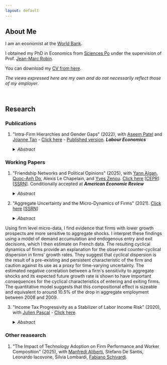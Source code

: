 ```yaml
---
layout: default
---
```


## About Me

[comment]: <>  (<img class="profile-picture" src="logo.jpg">)

I am an economist at the [World Bank](https://www.worldbank.org/).

I obtained my PhD in Economics from [Sciences Po](https://www.sciencespo.fr/department-economics/en) under the supervision of Prof. [Jean-Marc Robin](https://sites.google.com/site/jmarcrobin/).

<!--- I am a labor and macro economist with research interests in firm dynamics and labor economics. -->


You can download my [CV from here](CV_Dalvit.pdf).

*The views expressed here are my own and do not necessarily reflect those of my employer*.

&nbsp;

## Research

### Publications

1. "Intra-Firm Hierarchies and Gender Gaps" (2022), with [Aseem Patel](https://sites.google.com/view/aseempatel/home) and [Joanne Tan](https://sites.google.com/site/joanneyumintanphd/research) - [Click here](Gender_Paper.pdf) - [Published version](https://www.sciencedirect.com/science/article/abs/pii/S0927537121000646#:~:text=Internal%20firm%20hierarchies%20play%20an%20important%20role%20in%20propagating%20gender%20gaps.&text=Changes%20in%20female%20representation%20at,differing%20impacts%20across%20firm%20hierarchies.&text=Statistically%20significant%20effects%20are%20found,top%20of%20the%20firm%20organization.). ***Labour Economics***

    <details><summary> <i>Abstract</i> </summary>
    <p align="justify">
    We study how changes in female representation at the top of a firm’s organisation
    affect gender-specific outcomes across hierarchies within firms. We start by developing
    a theoretical model of a hierarchical firms, where gender representation in top
    organisational layers can affect gender-specific hiring and promotion probabilities at
    lower layers. We then exploit a recent French reform that imposed gender representation
    quotas in the boards of directors and test the model’s predictions in the data.
    Our empirical results show that the reform was successful in reducing gender wage
    and representation gaps at the upper layers of the firm, but not at lower firm layers.
    A Panel VAR analysis confirms that the trickle-down effect of this policy was limited
    and suggests that interventions targeting the managerial layer, rather than the board,
    might have a more generalised effect across the firm.
    </p>
    </details>

### Working Papers

1. "Friendship Networks and Political Opinions" (2025), with [Yann Algan](http://www.yann-algan.com/), [Quoc-Anh Do](https://sites.google.com/site/qaquocanhdo/), Alexis Le Chapelain, and [Yves Zenou](https://sites.google.com/site/yvesbzenou/). [Click here](Network_Beliefs_2025.pdf) [[CEPR](https://cepr.org/publications/dp20075)] [[SSRN](https://papers.ssrn.com/sol3/papers.cfm?abstract_id=3397092)]. Conditionally accepted at ***American Economic Review***

    <details><summary> <i>Abstract</i> </summary>
    <p align="justify">
    We study how social interaction and friendship shape students’ political opinions in a natural
    experiment at Sciences Po, the cradle of top French politicians. Quasi-random assignments of
    students into the same short-term integration groups before their scholar curriculum reduce
    political opinion gap, and increase friendship formation. Using the pairwise indicator of same-
    group membership as instrumental variable for friendship, we find that friendship causes a
    reduction of differences in opinions by 40% of the standard deviation of opinion gap. The
    evidence is consistent with a homophily-enforced mechanism, by which friendship causes initially
    politically-similar students to join political associations together, which reinforces their political
    similarity, without exercising an effect on initially politically-dissimilar pairs. Friendship affects
    opinion gaps by reducing divergence, therefore polarization and extremism, without forcing
    individuals’ views to converge. Network characteristics also matter to the friendship effect.
    </p>
    </details>

2. "Aggregate Uncertainty and the Micro-Dynamics of Firms" (2021). [Click here](Paper_Dynamics.pdf) [[SSRN](https://papers.ssrn.com/sol3/papers.cfm?abstract_id=3591987)]

    <details><summary> <i>Abstract</i> </summary>
    <p align="justify">
Using firm level micro-data, I find evidence that firms with lower growth prospects are more sensitive to aggregate shocks. I interpret these findings using a model of demand accumulation and endogenous entry and exit decisions, which I then estimate on French data. The resulting cyclical dynamics of firms provide an explanation for the observed counter-cyclical dispersion in firms' growth rates. They suggest that cyclical dispersion is the result of a pre-existing and persistent characteristic of the firm and caution against its use as a proxy for time-varying uncertainty. The estimated negative correlation between a firm's sensitivity to aggregate shocks and its expected future growth rate is shown to have important consequences for the cyclical characteristics of entering and exiting firms. The quantitative model suggests that this compositional effect is sizeable and equivalent to around 10.5% of the drop in aggregate employment between 2008 and 2009.
    </p>
    </details>

3. "Income Tax Progressivity as a Stabilizer of Labor Income Risk" (2020), with [Julien Pascal](https://julienpascal.github.io/) - [Click here](Paper_Taxation.pdf).

    <details><summary> <i>Abstract</i> </summary>
    <p align="justify">
    In this article we use Italian administrative data to study the role that a progressive
    income tax can play in redistributing cyclical risk from low to high wage workers and
    reduce the volatility of aggregate employment. We do this by developing and estimating a frictional model of the labor market with heterogeneous workers, aggregate
    shocks and a non-linear tax schedule. Our results show that eliminating income tax
    progressivity in Italy while maintaining the tax revenue fixed would come at the expense of the majority of workers. The current system of marginal tax rates is effective
    at reallocating cyclical income risk from low to high wage workers and reduces aggregate employment volatility by 18.5% compared to a counter-factual flat rate system.
    </p>
    </details>



### Other reasearch

1. "The Impact of Technology Adoption on Firm Performance and Worker Composition" (2025), with [Manfredi Aliberti](https://sites.google.com/view/manfredialiberti/home-page), Stefano De Santis, Leonardo Iacovone, Silvia Lombardi, [Fabiano Schivardi](https://sites.google.com/view/fabianoschivardi/home).



<!--- ### Work in Progress

1. "The Effect of Technology Adoption on Workers' Outcomes: Evidence from Italy", with Manfredi Aliberti, Leonardo Iacovone, Fabiano Schivardi.

1. "Micro-Dynamics of Firms and the Cyclicality of Job Flows" with Marco Palladino   

&nbsp;

### Selected Policy Work

1. "The Future of Work: Implications for Equity and Growth in Europe" (2023), with Rafael de Hoyos, Leonardo Iacovone, Ioanna Pantelaiou, Aleksandra Peeva, [Ivan Torre](https://sites.google.com/site/ivantorre/). World Bank - Forthcoming.  



&nbsp;

## Teaching

Year | Position | Course | Institution
-----|-------|--------
2019 | TA | Labour Economics | Sciences Po
2015; 2016; 2017; 2018 | TA | Graduate Econometrics 1 | Sciences Po
2018; 2019 | Lecturer | [Introduction to Econometrics](https://scpoecon.github.io/ScPoEconometrics/) | Sciences Po
2015; 2016; 2017 | TA | Macroeconomics of Development |  Sciences Po (PSIA)
2015 | TA  | Econometrics: Evaluation of Public Policies | Sciences Po

-->

&nbsp;
&nbsp;
&nbsp;
